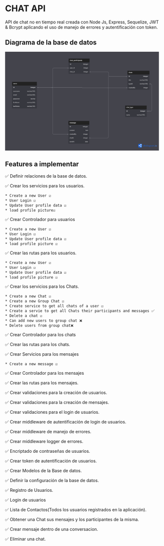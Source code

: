 # CHAT API

API de chat no en tiempo real creada con Node Js, Express, Sequelize, JWT & Bcrypt aplicando el uso de manejo de errores y autentificación con token.

## Diagrama de la base de datos

![DB](./public/Chat_api_db.png)

## Features a implementar

✅ Definir relaciones de la base de datos.

✅ Crear los servicios para los usuarios.

    * Create a new User ☑️
    * User Login ☑️
    * Update User profile data ☑️
    * load profile picture☑️

✅ Crear Controlador para usuarios

    * Create a new User ☑️
    * User Login ☑️
    * Update User profile data ☑️
    * load profile picture ☑️

✅ Crear las rutas para los usuarios.

    * Create a new User ☑️
    * User Login ☑️
    * Update User profile data ☑️
    * load profile picture ☑️

✅ Crear los servicios para los Chats.

    * Create a new Chat ☑️
    * Create a new Group Chat ☑️
    * Create service to get all chats of a user ☑️
    * Create a servie to get all Chats their participants and messages ✅
    * Delete a chat ☑️
    * Can add new users to group chat ❌
    * Delete users from group chat❌

✅ Crear Controlador para los chats

✅ Crear las rutas para los chats.

✅ Crear Servicios para los mensajes

    * Create a new message ☑️

✅ Crear Controlador para los mensajes

✅ Crear las rutas para los mensajes.

✅ Crear validaciones para la creación de usuarios.

✅ Crear validaciones para la creación de mensajes.

✅ Crear validaciones para el login de usuarios.

✅ Crear middleware de autentificación de login de usuarios.

✅ Crear middleware de manejo de errores.

✅ Crear middleware logger de errores.

✅ Encriptado de contraseñas de usuarios.

✅ Crear token de autentificación de usuarios.

✅ Crear Modelos de la Base de datos.

✅ Definir la configuración de la base de datos.

✅ Registro de Usuarios.

✅ Login de usuarios

✅ Lista de Contactos(Todos los usuarios registrados en la aplicación).

✅ Obtener una Chat sus mensajes y los participantes de la misma.

✅ Crear mensaje dentro de una conversacion.

✅ Eliminar una chat.
